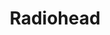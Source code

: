 ---
title: "Radiohead"
summary: "Alternative Rock band from Oxfordshire, England . The name Radiohead comes from the song, \"Radio Head\", from the \"True Stories\" album. Formed by school friends in 1986, Radiohead did not release their first single until 1992's \"\". The cathartic \"Creep\", from the debut album \"Pablo Honey\" , became a worldwide hit as grunge music dominated radio airwaves. Radiohead were initially branded as a one-hit wonder abroad, but caught on at home in the UK with their second album, \"The Bends\" , earning fans with their dense guitar atmospheres and front man 's expressive singing. The album featured the hits \"High & Dry\", \"\" and \"Fake Plastic Trees\". The band's third album, \"OK Computer\" , propelled them to greater attention. Popular both for its expansive sound and themes of modern alienation, the album has been acclaimed by critics as a landmark record of the 1990's, some critics go as far to consider it one of the best of all time. \"Kid A\" marked further evolution, containing influences from experimental electronic music. \"Hail To The Thief\" was seen as a conventional return to the guitar and piano-led rock sound. After fulfilling their contract with EMI, Radiohead released \"In Rainbows\" famously via a pay-what-you-want model. Their latest album, \"A Moon Shaped Pool\", was released in May 2016. Radiohead's original influences were cited as alternative rock and post-punk bands like The Smiths, , , and , who Thom Yorke claims inspired him to become a performer, and ."
image: "radiohead.jpg"
apple_music_artist_url: "https://music.apple.com/gb/artist/radiohead/657515"
---
